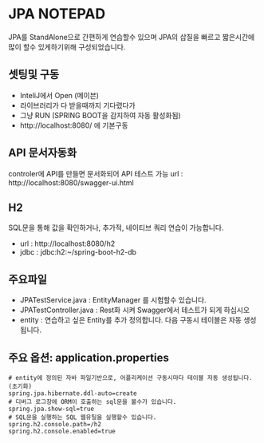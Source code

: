 # JPA NOTEPAD

JPA를 StandAlone으로 간편하게 연습할수 있으며
JPA의 삽질을 빠르고 짧은시간에 많이 할수 있게하기위해 구성되었습니다.

## 셋팅및 구동
- InteliJ에서 Open (메이븐)
- 라이브러리가 다 받을때까지 기다렸다가
- 그냥 RUN (SPRING BOOT을 감지하여 자동 활성화됨)
- http://localhost:8080/ 에 기본구동

## API 문서자동화

controler에 API를 만들면 문서화되어 API 테스트 가능
url : http://localhost:8080/swagger-ui.html

## H2 
SQL문을 통해 값을 확인하거나, 추가적, 네이티브 쿼리 연습이 가능합니다.

- url : http://localhost:8080/h2
- jdbc : jdbc:h2:~/spring-boot-h2-db

## 주요파일
- JPATestService.java : EntityManager 를 시험할수 있습니다.
- JPATestController.java : Rest화 시켜 Swagger에서 테스트가 되게 하십시오
- entity : 연습하고 싶은 Entity를 추가 정의합니다. 다음 구동시 테이블은 자동 생성됩니다.

## 주요 옵션: application.properties

    # entity에 정의된 자바 파일기반으로, 어플리케이션 구동시마다 테이블 자동 생성됩니다.(초기화)
    spring.jpa.hibernate.ddl-auto=create
    # 디버그 로그창에 ORM이 호출하는 sql문을 볼수가 있습니다.
    spring.jpa.show-sql=true
    # SQL문을 실행하는 SQL 웹유틸을 실행할수 있습니다. 
    spring.h2.console.path=/h2
    spring.h2.console.enabled=true
    